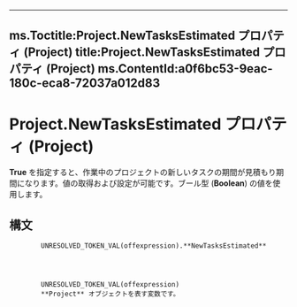 

---
ms.Toctitle:Project.NewTasksEstimated プロパティ (Project)
title:Project.NewTasksEstimated プロパティ (Project)
ms.ContentId:a0f6bc53-9eac-180c-eca8-72037a012d83
---
# Project.NewTasksEstimated プロパティ (Project)




**True** を指定すると、作業中のプロジェクトの新しいタスクの期間が見積もり期間になります。値の取得および設定が可能です。ブール型 (**Boolean**) の値を使用します。

## 構文

            UNRESOLVED_TOKEN_VAL(offexpression).**NewTasksEstimated**




            UNRESOLVED_TOKEN_VAL(offexpression)
            **Project** オブジェクトを表す変数です。




